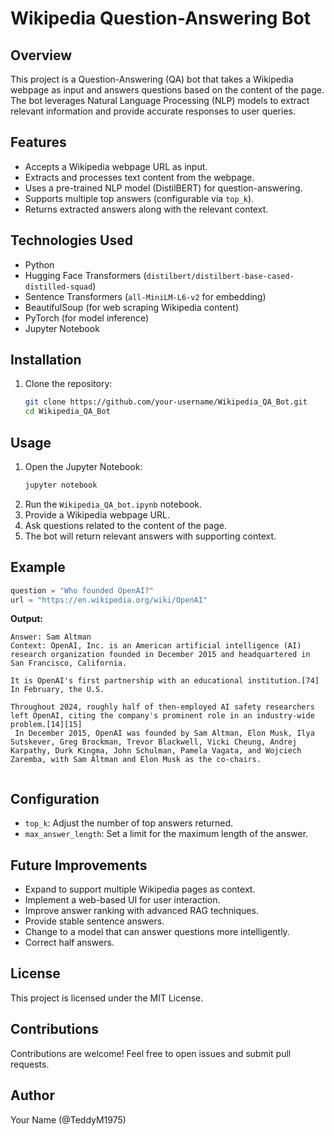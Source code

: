 # Wikipedia Question-Answering Bot

## Overview
This project is a Question-Answering (QA) bot that takes a Wikipedia webpage as input and answers questions based on the content of the page. The bot leverages Natural Language Processing (NLP) models to extract relevant information and provide accurate responses to user queries.

## Features
- Accepts a Wikipedia webpage URL as input.
- Extracts and processes text content from the webpage.
- Uses a pre-trained NLP model (DistilBERT) for question-answering.
- Supports multiple top answers (configurable via `top_k`).
- Returns extracted answers along with the relevant context.

## Technologies Used
- Python
- Hugging Face Transformers (`distilbert/distilbert-base-cased-distilled-squad`)
- Sentence Transformers (`all-MiniLM-L6-v2` for embedding)
- BeautifulSoup (for web scraping Wikipedia content)
- PyTorch (for model inference)
- Jupyter Notebook

## Installation
1. Clone the repository:
   ```sh
   git clone https://github.com/your-username/Wikipedia_QA_Bot.git
   cd Wikipedia_QA_Bot
   ```


## Usage
1. Open the Jupyter Notebook:
   ```sh
   jupyter notebook
   ```
2. Run the `Wikipedia_QA_bot.ipynb` notebook.
3. Provide a Wikipedia webpage URL.
4. Ask questions related to the content of the page.
5. The bot will return relevant answers with supporting context.

## Example
```python
question = "Who founded OpenAI?"
url = "https://en.wikipedia.org/wiki/OpenAI"
```
**Output:**
```
Answer: Sam Altman
Context: OpenAI, Inc. is an American artificial intelligence (AI) research organization founded in December 2015 and headquartered in San Francisco, California. 

It is OpenAI's first partnership with an educational institution.[74] In February, the U.S. 

Throughout 2024, roughly half of then-employed AI safety researchers left OpenAI, citing the company's prominent role in an industry-wide problem.[14][15]
 In December 2015, OpenAI was founded by Sam Altman, Elon Musk, Ilya Sutskever, Greg Brockman, Trevor Blackwell, Vicki Cheung, Andrej Karpathy, Durk Kingma, John Schulman, Pamela Vagata, and Wojciech Zaremba, with Sam Altman and Elon Musk as the co-chairs. 


```

## Configuration
- `top_k`: Adjust the number of top answers returned.
- `max_answer_length`: Set a limit for the maximum length of the answer.

## Future Improvements
- Expand to support multiple Wikipedia pages as context.
- Implement a web-based UI for user interaction.
- Improve answer ranking with advanced RAG techniques.
- Provide stable sentence answers.
- Change to a model that can answer questions more intelligently.
- Correct half answers.

## License
This project is licensed under the MIT License.

## Contributions
Contributions are welcome! Feel free to open issues and submit pull requests.

## Author
Your Name (@TeddyM1975)

